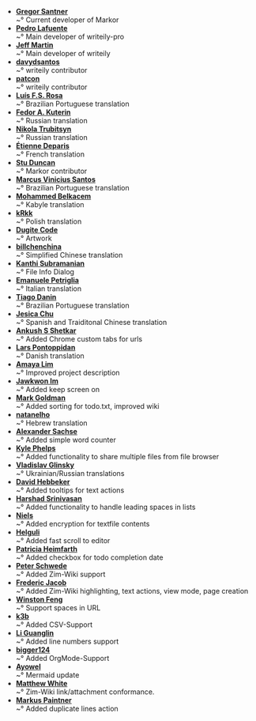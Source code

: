 ﻿<!--
This file contains references to people who contributed to the app.

Schema:  **[Name](Reference)**<br/>~° Text

Where:
  * Name: username, first/lastname
  * Reference: E-Mail, Webpage
  * Text: Information about / kind of contribution



## LIST OF CONTRIBUTORS
-->
* **[Gregor Santner](https://github.com/gsantner)**<br/>~° Current developer of Markor
* **[Pedro Lafuente](https://github.com/plafue)**<br/>~° Main developer of writeily-pro
* **[Jeff Martin](http://jeffreymartin.ca)**<br/>~° Main developer of writeily
* **[davydsantos](https://github.com/davydsantos)**<br/>~° writeily contributor
* **[patcon](https://github.com/patcon)**<br/>~° writeily contributor
* **[Luís F.S. Rosa](https://github.com/luisfsr)**<br/>~° Brazilian Portuguese translation
* **[Fedor A. Kuterin](https://github.com/xredor)**<br/>~° Russian translation
* **[Nikola Trubitsyn](https://github.com/trubitsyn)**<br/>~° Russian translation
* **[Étienne Deparis](https://etienne.depar.is)**<br/>~° French translation
* **[Stu Duncan](https://github.com/sjmduncan)**<br/>~° Markor contributor
* **[Marcus Vinicius Santos](https://about.me/marcusvsantos)**<br/>~° Brazilian Portuguese translation
* **[Mohammed Belkacem](https://github.com/belkacem77)**<br/>~° Kabyle translation
* **[kRkk](https://github.com/kRkk)**<br/>~° Polish translation
* **[Dugite Code](https://github.com/dugite-code)**<br/>~° Artwork
* **[billchenchina](https://github.com/billchenchina)**<br/>~° Simplified Chinese translation
* **[Kanthi Subramanian](https://github.com/subkanthi)**<br/>~° File Info Dialog
* **[Emanuele Petriglia](https://github.com/ema-pe)**<br/>~° Italian translation
* **[Tiago Danin](https://tiagodanin.github.io)**<br/>~° Brazilian Portuguese translation
* **[Jesica Chu](https://github.com/jesicachu)**<br/>~° Spanish and Traiditonal Chinese translation
* **[Ankush S Shetkar](https://www.linkedin.com/in/livelycoder/)**<br/>~° Added Chrome custom tabs for urls
* **[Lars Pontoppidan](https://github.com/larpon)**<br/>~° Danish translation
* **[Amaya Lim](https://github.com/nightrainlily)**<br/>~° Improved project description
* **[Jawkwon Im](https://github.com/jakeoneijk)**<br/>~° Added keep screen on
* **[Mark Goldman](https://github.com/goldmanm)**<br/>~° Added sorting for todo.txt, improved wiki
* **[natanelho](natanelho@gmail.com)**<br/>~° Hebrew translation
* **[Alexander Sachse](alexander.sachse@gmail.com)**<br/>~° Added simple word counter
* **[Kyle Phelps](kyle.phelps757@gmail.com)**<br/>~° Added functionality to share multiple files from file browser
* **[Vladislav Glinsky](https://github.com/cl0ne)**<br/>~° Ukrainian/Russian translations
* **[David Hebbeker](https://david.hebbeker.info/)**<br/>~° Added tooltips for text actions
* **[Harshad Srinivasan](https://github.com/harshad1)**<br/>~° Added functionality to handle leading spaces in lists
* **[Niels](https://stackoverflow.com/users/432115/niels)**<br/>~° Added encryption for textfile contents
* **[Helguli](https://github.com/Helguli)**<br/>~° Added fast scroll to editor
* **[Patricia Heimfarth](https://github.com/PatriciaHeimfarth)**<br/>~° Added checkbox for todo completion date
* **[Peter Schwede](https://github.com/pschwede)**<br/>~° Added Zim-Wiki support
* **[Frederic Jacob](https://github.com/fredericjacob)**<br/>~° Added Zim-Wiki highlighting, text actions, view mode, page creation
* **[Winston Feng](https://github.com/tifish)**<br/>~° Support spaces in URL
* **[k3b](https://github.com/k3b)**<br/>~° Added CSV-Support
* **[Li Guanglin](https://github.com/guanglinn)**<br/>~° Added line numbers support
* **[bigger124](https://github.com/bigger124)**<br>~° Added OrgMode-Support
* **[Ayowel](https://github.com/ayowel)**<br>~° Mermaid update
* **[Matthew White](https://github.com/mehw)**<br>~° Zim-Wiki link/attachment conformance.
* **[Markus Paintner](https://github.com/goli4thus)**<br/>~° Added duplicate lines action
